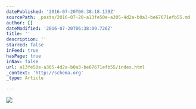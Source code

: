 ```yaml
---
datePublished: '2016-07-20T06:38:18.139Z'
sourcePath: _posts/2016-07-20-a13fe50e-a305-4d2a-b0a3-be67671efb55.md
author: []
dateModified: '2016-07-20T06:38:09.726Z'
title: ''
description: ''
starred: false
inFeed: true
hasPage: true
inNav: false
url: a13fe50e-a305-4d2a-b0a3-be67671efb55/index.html
_context: 'http://schema.org'
_type: Article

---
```

![](https://imgflo.herokuapp.com/graph/vahj1ThiexotieMo/8d1e5b89fded3d8272720acf760d2351/croprotate.png?cropheight=2549&cropwidth=3090&degrees=0&input=https%3A%2F%2Fthe-grid-user-content.s3-us-west-2.amazonaws.com%2F5bd25836-7c1d-4bba-b856-81e3c77a042b.png&x=103&y=0)